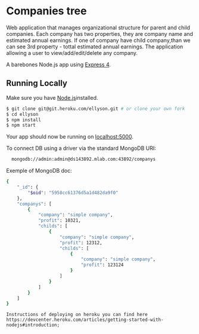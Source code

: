 # Companies tree
Web application that manages organizational structure for parent and child companies.
Each company has two properties, they are company name and estimated annual earnings.
If one of company have child company,than we can see 3rd property - tottal estimated annual earnings.
The application allowing a user to view/add/edit/delete any company. 

A barebones Node.js app using [Express 4](http://expressjs.com/).

## Running Locally

Make sure you have [Node.js](http://nodejs.org/)installed.

```sh
$ git clone git@git.heroku.com/ellyson.git # or clone your own fork 
$ cd ellyson
$ npm install
$ npm start
```

Your app should now be running on [localhost:5000](http://localhost:5000/).

To connect DB using a driver via the standard MongoDB URI:
```sh
  mongodb://admin:admin@ds143892.mlab.com:43892/companys
```

Exemple of MongoDB doc:
```sh
{
    "_id": {
        "$oid": "5958cc61376d5a1d482da9f0"
    },
    "companys": [
        {
            "company": "simple company",
            "profit": 10321,
            "childs": [
                {
                    "company": "simple company",
                    "profit": 12312,
                    "childs": [
                        {
                            "company": "simple company",
                            "profit": 123124
                        }
                    ]
                }
            ]
        }
    ]
}
```
`Instructions of deploying on heroku you can find here https://devcenter.heroku.com/articles/getting-started-with-nodejs#introduction;`


